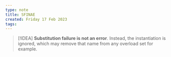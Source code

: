 ```yaml
---
type: note
title: SFINAE
created: Friday 17 Feb 2023
tags: 
---
```

> [!IDEA]
> **Substitution failure is not an error**. Instead, the instantiation is ignored, which may remove that name from any overload set for example.